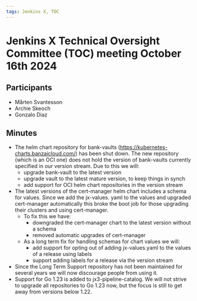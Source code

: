 ```yaml
---
tags: Jenkins X, TOC
---
```

# Jenkins X Technical Oversight Committee (TOC) meeting October 16th 2024

## Participants

- Mårten Svantesson
- Archie Skeoch
- Gonzalo Diaz

## Minutes

- The helm chart repository for bank-vaults (https://kubernetes-charts.banzaicloud.com/) has been shut down. The 
  new repository (which is an OCI one) does not hold the version of bank-vaults currently specified in our version 
  stream. Due to this we will:
  - upgrade bank-vault to the latest version
  - upgrade vault to the latest mature version, to keep things in synch
  - add support for OCI helm chart repositories in the version stream
- The latest versions of the cert-manager helm chart includes a schema for values. Since we add the jx-values.
  yaml to the values and upgraded cert-manager automatically this broke the boot job for those upgrading their 
  clusters and using cert-manager.
  - To fix this we have:
    - downgraded the cert-manager chart to the latest version without a schema
    - removed automatic upgrades of cert-manager
  - As a long term fix for handling schemas for chart values we will:
    - add support for opting out of adding jx-values.yaml to the values of a release using labels
    - support adding labels for a release via the version stream
- Since the Long Term Support repository has not been maintained for several years we will now discourage people 
  from using it.
- Support for Go 1.23 is added to jx3-pipeline-catalog. We will not strive to upgrade all repositories to Go 1.23 
  now, but the focus is still to get away from versions below 1.22.
